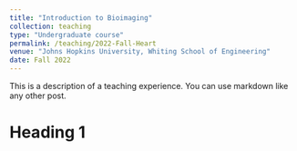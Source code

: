 ```yaml
---
title: "Introduction to Bioimaging"
collection: teaching
type: "Undergraduate course"
permalink: /teaching/2022-Fall-Heart
venue: "Johns Hopkins University, Whiting School of Engineering"
date: Fall 2022
---
```


This is a description of a teaching experience. You can use markdown like any other post.

Heading 1
======

